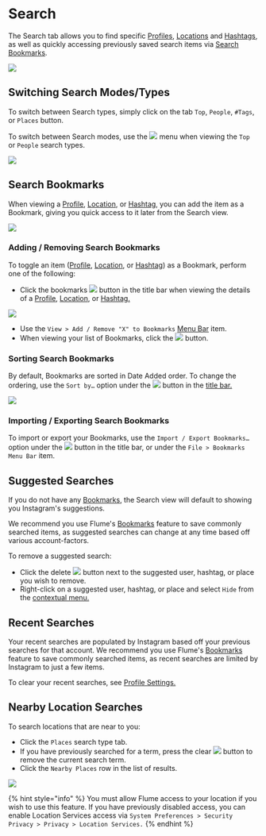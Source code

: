 # Search

The Search tab allows you to find specific [Profiles](profile/), [Locations](locations.md) and [Hashtags](hashtags.md), as well as quickly accessing previously saved search items via [Search Bookmarks](search.md#search-bookmarks).

![](../.gitbook/assets/search.png)

## Switching Search Modes/Types

To switch between Search types, simply click on the tab `Top`, `People`, `#Tags`, or `Places` button.

To switch between Search modes, use the ![](../.gitbook/assets/actions-menu.png) menu when viewing the `Top` or `People` search types.

![](../.gitbook/assets/search-modes.png)

## Search Bookmarks

When viewing a [Profile](profile/), [Location](locations.md), or [Hashtag](hashtags.md), you can add the item as a Bookmark, giving you quick access to it later from the Search view.

![](../.gitbook/assets/bookmarks.png)

### Adding / Removing Search Bookmarks

To toggle an item \([Profile](profile/), [Location](locations.md), or [Hashtag](hashtags.md)\) as a Bookmark, perform one of the following:

* Click the bookmarks ![](../.gitbook/assets/bookmark.png) button in the title bar when viewing the details of a [Profile](profile/), [Location](locations.md), or [Hashtag.](hashtags.md)

![](../.gitbook/assets/bookmark-toggle.png)

* Use the `View > Add / Remove "X" to Bookmarks` [Menu Bar](../misc/glossary.md#menu-bar) item.
* When viewing your list of Bookmarks, click the ![](../.gitbook/assets/actions-dismiss.png) button.

### Sorting Search Bookmarks

By default, Bookmarks are sorted in Date Added order. To change the ordering, use the `Sort by…` option under the ![](../.gitbook/assets/settings.png) button in the [title bar.](../misc/glossary.md#title-bar)

![](../.gitbook/assets/bookmarks-sorting.png)

### Importing / Exporting Search Bookmarks

To import or export your Bookmarks, use the `Import / Export Bookmarks…` option under the ![](../.gitbook/assets/settings.png) button in the title bar, or under the `File > Bookmarks` `Menu Bar` item.

## Suggested Searches

If you do not have any [Bookmarks](search.md#bookmarks), the Search view will default to showing you Instagram's suggestions.

We recommend you use Flume's [Bookmarks](search.md#bookmarks) feature to save commonly searched items, as suggested searches can change at any time based off various account-factors.

To remove a suggested search:

* Click the delete ![](../.gitbook/assets/delete.png) button next to the suggested user, hashtag, or place you wish to remove.
* Right-click on a suggested user, hashtag, or place and select `Hide` from the [contextual menu.](../misc/glossary.md#contextual-menu)

## Recent Searches

Your recent searches are populated by Instagram based off your previous searches for that account. We recommend you use Flume's [Bookmarks](search.md#bookmarks) feature to save commonly searched items, as recent searches are limited by Instagram to just a few items.

To clear your recent searches, see [Profile Settings.](profile/settings/)

## Nearby Location Searches

To search locations that are near to you:

* Click the `Places` search type tab.
* If you have previously searched for a term, press the clear ![](../.gitbook/assets/clear.png) button to remove the current search term.
* Click the `Nearby Places` row in the list of results.

![](../.gitbook/assets/search-nearby.png)

{% hint style="info" %}
You must allow Flume access to your location if you wish to use this feature. If you have previously disabled access, you can enable Location Services access via `System Preferences > Security Privacy > Privacy > Location Services.`
{% endhint %}

